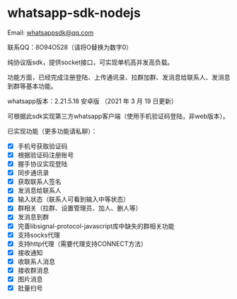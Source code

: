 # whatsapp-sdk-nodejs

Email: whatsappsdk@qq.com

联系QQ：8O94O528（请将O替换为数字0）


纯协议版sdk，提供socket接口，可实现单机高并发高负载。

功能方面，已经完成注册登陆、上传通讯录、拉群加群、发消息给联系人、发消息到群等基本功能。

whatsapp版本：2.21.5.18 安卓版 （2021 年 3 月 19 日更新）

可根据此sdk实现第三方whatsapp客户端（使用手机验证码登陆，非web版本）。

已实现功能（更多功能请私聊）：
- [x] 手机号获取验证码
- [x] 根据验证码注册账号
- [x] 握手协议实现登陆
- [x] 同步通讯录
- [x] 获取联系人签名
- [x] 发消息给联系人
- [x] 输入状态（联系人可看到输入中等状态）
- [x] 群相关（拉群、设置管理员、加人、删人等）
- [x] 发消息到群
- [x] 完善libsignal-protocol-javascript库中缺失的群相关功能
- [x] 支持socks代理
- [x] 支持http代理（需要代理支持CONNECT方法）
- [x] 接收通知
- [x] 收联系人消息
- [x] 接收群消息
- [x] 图片消息
- [x] 批量扫号
